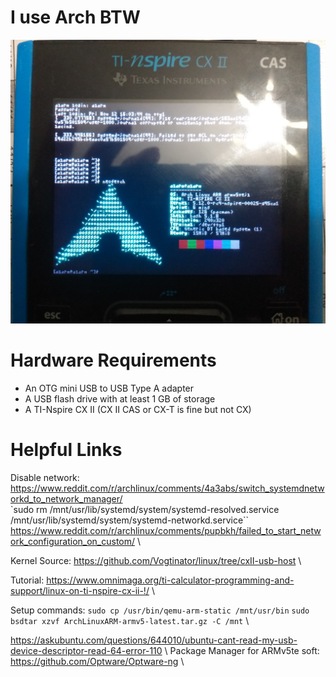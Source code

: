 # I use Arch BTW
  ![neofetch](./neofetch.jpg)
# Hardware Requirements
  - An OTG mini USB to USB Type A adapter
  - A USB flash drive with at least 1 GB of storage
  - A TI-Nspire CX II (CX II CAS or CX-T is fine but not CX)
# Helpful Links
Disable network: https://www.reddit.com/r/archlinux/comments/4a3abs/switch_systemdnetworkd_to_network_manager/ \
`sudo rm /mnt/usr/lib/systemd/system/systemd-resolved.service /mnt/usr/lib/systemd/system/systemd-networkd.service``\
https://www.reddit.com/r/archlinux/comments/pupbkh/failed_to_start_network_configuration_on_custom/ \

Kernel Source: https://github.com/Vogtinator/linux/tree/cxII-usb-host \

Tutorial: https://www.omnimaga.org/ti-calculator-programming-and-support/linux-on-ti-nspire-cx-ii-!/ \

Setup commands: `sudo cp /usr/bin/qemu-arm-static /mnt/usr/bin` `sudo bsdtar xzvf ArchLinuxARM-armv5-latest.tar.gz -C /mnt` \

https://askubuntu.com/questions/644010/ubuntu-cant-read-my-usb-device-descriptor-read-64-error-110 \ 
Package Manager for ARMv5te soft: https://github.com/Optware/Optware-ng \
